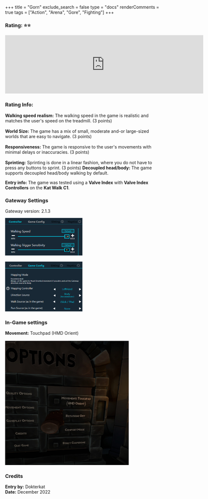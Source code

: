 +++
title = "Gorn"
exclude_search = false
type = "docs"
renderComments = true
tags = ["Action", "Arena", "Gore", "Fighting"]
+++
### Rating: ⭐⭐ <br>

<iframe src="https://store.steampowered.com/widget/578620/" frameborder="0" width="646" height="190"></iframe>

### Rating Info:
**Walking speed realism:** The walking speed in the game is realistic and matches the user's speed on the treadmill. (3 points) <br><br>
**World Size:** The game has a mix of small, moderate and-or large-sized worlds that are easy to navigate. (3 points) <br><br>
**Responsiveness:** The game is responsive to the user's movements with minimal delays or inaccuracies. (3 points) <br><br>
**Sprinting:** Sprinting is done in a linear fashion, where you do not have to press any buttons to sprint. (3 points)
**Decoupled head/body:** The game supports decoupled head/body walking by default.

**Entry info:** The game was tested using a **Valve Index** with **Valve Index Controllers** on the **Kat Walk C1**.

### Gateway Settings
Gateway version: 2.1.3 
<br>

<img src="https://raw.githubusercontent.com/dokterkats/katDB/main/settings/Gorn/gateway-controller.PNG" style="width: 50%;">
<br><br>
<img src="https://raw.githubusercontent.com/dokterkats/katDB/main/settings/Gorn/gateway-config.PNG" style="width: 50%;">

### In-Game settings
**Movement:** Touchpad (HMD Orient) <br><br>
<img src="https://raw.githubusercontent.com/dokterkats/katDB/main/settings/Gorn/in-game.jpg" style="width: 80%;">

### Credits
**Entry by:** Dokterkat <br>
**Date:** December 2022
